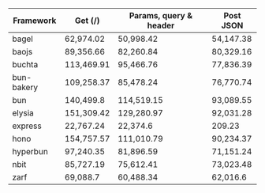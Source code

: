 
|  Framework       |  Get (/)    |  Params, query & header | Post JSON  |
| ---------------- | ----------- | ----------------------- | ---------- |
| bagel | 62,974.02 | 50,998.42 | 54,147.38 |
| baojs | 89,356.66 | 82,260.84 | 80,329.16 |
| buchta | 113,469.91 | 95,466.76 | 77,836.39 |
| bun-bakery | 109,258.37 | 85,478.24 | 76,770.74 |
| bun | 140,499.8 | 114,519.15 | 93,089.55 |
| elysia | 151,309.42 | 129,280.97 | 92,031.28 |
| express | 22,767.24 | 22,374.6 | 209.23 |
| hono | 154,757.57 | 111,010.79 | 90,234.37 |
| hyperbun | 97,240.35 | 81,896.59 | 71,151.24 |
| nbit | 85,727.19 | 75,612.41 | 73,023.48 |
| zarf | 69,088.7 | 60,488.34 | 62,016.6 |
